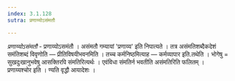 ```yaml
---
index: 3.1.128
sutra: प्रणाय्योऽसंमतौ

---
```

_प्रणाय्योऽसंमतौ_ - प्रणाय्योऽसमंतौ । असंमतौ गम्यायां 'प्रणाय्य' इति निपात्यते । तत्र असंमतिशब्दैकदेशं समंतिशब्दं विवृणोति —  प्रीतिविषयीभवनमिति । तच्च कर्मनिष्ठमित्याह —  कर्मव्यापार इति.तथेति । भोगेषु = सुखदुःखानुभवेषु आसक्तिरपि संमतिरित्यर्थः । एवंविधा संमतिर्न भवतीति असंमतिरिति फलितम् । प्रणाय्यश्चोर इति । ण्यति वृद्धौ आयादेशः ।